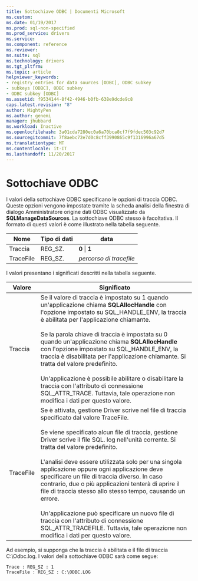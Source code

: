 ```yaml
---
title: Sottochiave ODBC | Documenti Microsoft
ms.custom: 
ms.date: 01/19/2017
ms.prod: sql-non-specified
ms.prod_service: drivers
ms.service: 
ms.component: reference
ms.reviewer: 
ms.suite: sql
ms.technology: drivers
ms.tgt_pltfrm: 
ms.topic: article
helpviewer_keywords:
- registry entries for data sources [ODBC], ODBC subkey
- subkeys [ODBC], ODBC subkey
- ODBC subkey [ODBC]
ms.assetid: f9534144-8f42-4946-b0fb-638e9dcde9c8
caps.latest.revision: "8"
author: MightyPen
ms.author: genemi
manager: jhubbard
ms.workload: Inactive
ms.openlocfilehash: 3a01cda7280ec0a6a70bca8cf7f9fdec503c92d7
ms.sourcegitcommit: 7f8aebc72e7d0c8cff3990865c9f1316996a67d5
ms.translationtype: MT
ms.contentlocale: it-IT
ms.lasthandoff: 11/20/2017
---
```

# <a name="odbc-subkey"></a>Sottochiave ODBC
I valori della sottochiave ODBC specificano le opzioni di traccia ODBC. Queste opzioni vengono impostate tramite la scheda analisi della finestra di dialogo Amministratore origine dati ODBC visualizzato da **SQLManageDataSources**. La sottochiave ODBC stesso è facoltativa. Il formato di questi valori è come illustrato nella tabella seguente.  
  
|Nome|Tipo di dati|data|  
|----------|---------------|----------|  
|Traccia|REG_SZ.|**0** &#124; **1**|  
|TraceFile|REG_SZ.|*percorso di tracefile*|  
  
 I valori presentano i significati descritti nella tabella seguente.  
  
|Valore|Significato|  
|-----------|-------------|  
|Traccia|Se il valore di traccia è impostato su 1 quando un'applicazione chiama **SQLAllocHandle** con l'opzione impostato su SQL_HANDLE_ENV, la traccia è abilitata per l'applicazione chiamante.<br /><br /> Se la parola chiave di traccia è impostata su 0 quando un'applicazione chiama **SQLAllocHandle** con l'opzione impostato su SQL_HANDLE_ENV, la traccia è disabilitata per l'applicazione chiamante. Si tratta del valore predefinito.<br /><br /> Un'applicazione è possibile abilitare o disabilitare la traccia con l'attributo di connessione SQL_ATTR_TRACE. Tuttavia, tale operazione non modifica i dati per questo valore.|  
|TraceFile|Se è attivata, gestione Driver scrive nel file di traccia specificato dal valore TraceFile.<br /><br /> Se viene specificato alcun file di traccia, gestione Driver scrive il file SQL. log nell'unità corrente. Si tratta del valore predefinito.<br /><br /> L'analisi deve essere utilizzata solo per una singola applicazione oppure ogni applicazione deve specificare un file di traccia diverso. In caso contrario, due o più applicazioni tenterà di aprire il file di traccia stesso allo stesso tempo, causando un errore.<br /><br /> Un'applicazione può specificare un nuovo file di traccia con l'attributo di connessione SQL_ATTR_TRACEFILE. Tuttavia, tale operazione non modifica i dati per questo valore.|  
  
 Ad esempio, si supponga che la traccia è abilitata e il file di traccia C:\Odbc.log. I valori della sottochiave ODBC sarà come segue:  
  
```  
Trace : REG_SZ : 1  
TraceFile : REG_SZ : C:\ODBC.LOG  
  
```

